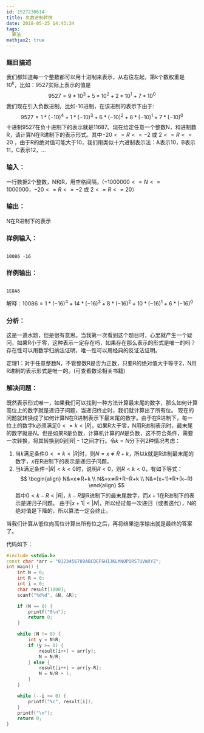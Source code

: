 ```yaml
---
id: 1527230614
title: 负数进制转换
date: 2018-05-25 14:43:34
tags:
  算法
mathjax2: true
---
```


### 题目描述
我们都知道每一个整数都可以用十进制来表示，从右往左起，第k个数权重是$10^k$，比如：9527实际上表示的值是
$$9527=9*10^3+5*10^2+2*10^1+7*10^0$$
我们现在引入负数进制，比如-10进制，在该进制的表示下由于:
$$9527=1*(-10)^4+1*(-10)^3+6*(-10)^2+8*(-10)^1+7*(-10)^0$$
十进制9527在负十进制下的表示就是11687。现在给定任意一个整数N，和进制数R，请计算N在R进制下的表示形式。其中$−20<=R<=−2$ 或 $2<=R<=20$ ，由于R的绝对值可能大于10，我们用类似十六进制表示法：A表示10，B表示11，C表示12，...

### 输入：
一行数据2个整数，N和R，用空格间隔，($−1000000<=N<=1000000$，$−20<=R<=−2$ 或 $2<=R<=20$）

### 输出：
N在R进制下的表示

### 样例输入：
<code>
10086 -16
</code>

### 样例输出：
<code>
1E8A6
</code>

解释：$10086=1*(-16)^4+14*(-16)^3+8*(-16)^2+10*(-16)^1+6*(-16)^0$

### 分析：
这是一道水题，但是很有意思。当我第一次看到这个题目时，心里就产生一个疑问，如果R小于零，这种表示一定存在吗，如果存在那么表示的形式是唯一的吗？存在性可以用数学归纳法证明，唯一性可以用经典的反证法证明。

定理1：对于任意整数N，不管整数R是否为正数，只要R的绝对值大于等于2，N用R进制的表示形式是唯一的。(可查看数论相关书籍)

### 解决问题：
既然表示形式唯一，如果我们可以找到一种方法计算最末尾的数字，那么如何计算高位上的数字就是递归子问题，当递归终止时，我们就计算出了所有位。
现在的问题就转换成了如何计算N在R进制表示下最末尾的数字。由于在R进制下，每一位上的数字k必须满足$0<=k<|R|$，如果R大于零，N用R进制表示时，最末尾的数字就是$N%R$。但是如果R是负数，计算机计算的$N%R$是负数，这不符合条件，需要一次转换，将其转换到0到$|R|−1$之间才行。令$k=N%R$分下列2种情况考虑：

  1. 当$k$满足条件$0<=k<|R|$时，则$N=x∗R+k$，所以$k$就是R进制最末尾的数字，$x$在R进制下的表示是递归子问题。
  2. 当$k$满足条件$−|R|<k<0$时，说明$R<0$，则$R<k<0$，有如下等式：
$$
\begin{align}
N&=x∗R+k \\
N&=x∗R+R−R+k \\
N&=(x+1)*R+(k−R)
\end{align}
$$
其中$0<k−R<|R|$，$k−R$是R进制下的最末尾数字，而$x+1$在R进制下的表示是递归子问题。
由于$|x+1| < |N|$，所以经过每一次递归（或者迭代），N的绝对值是下降的，所以算法一定会终止。

当我们计算从低位向高位计算出所有位之后，再将结果逆序输出就是最终的答案了。

代码如下：
``` cpp
#include <stdio.h>
const char *arr = "0123456789ABCDEFGHIJKLMNOPQRSTUVWXYZ";
int main() {
    int N = 0;
    int R = 0;
    int i = 0;
    char result[1000];
    scanf("%d%d", &N, &R);

    if (N == 0) {
        printf("0\n");
        return 0;
    }

    while (N != 0) {
        int y = N%R;
        if (y >= 0) {
            result[i++] = arr[y];
            N = N/R;
        } else {
            result[i++] = arr[y-R];
            N = N/R + 1;
        }
    }

    while (--i >= 0) {
        printf("%c", result[i]);
    }
    printf("\n");
    return 0;
}
```
